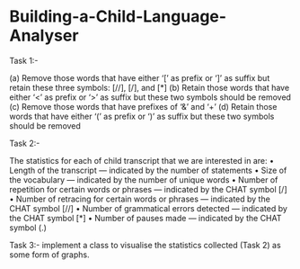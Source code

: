 # Building-a-Child-Language-Analyser
Task 1:-

(a) Remove those words that have either ‘[’ as prefix or ‘]’ as suffix but retain these three
symbols: [//], [/], and [*]
(b) Retain those words that have either ‘<’ as prefix or ‘>’ as suffix but these two symbols should be removed
(c) Remove those words that have prefixes of ‘&’ and ‘+’
(d) Retain those words that have either ‘(’ as prefix or ‘)’ as suffix but these two symbols should be removed

Task 2:-

The statistics for each of child transcript that we are interested in are:
• Length of the transcript — indicated by the number of statements
• Size of the vocabulary — indicated by the number of unique words
• Number of repetition for certain words or phrases — indicated by the CHAT symbol [/] • Number of retracing for certain words or phrases — indicated by the CHAT symbol [//] • Number of grammatical errors detected — indicated by the CHAT symbol [*]
• Number of pauses made — indicated by the CHAT symbol (.)

Task 3:-
 implement a class to visualise the statistics collected (Task 2) as some form of graphs.
